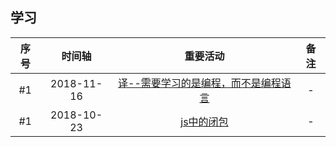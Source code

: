 ## 学习

|序号|时间轴|重要活动|备注|
|:-----:|:-----:|:-----:|:-----:|
|#1|2018-11-16|[译--需要学习的是编程，而不是编程语言](./Learning-programming-is-different-from-learning-a-programming-language.md)|-|
|#1|2018-10-23|[js中的闭包](./js-closure.md)|-|